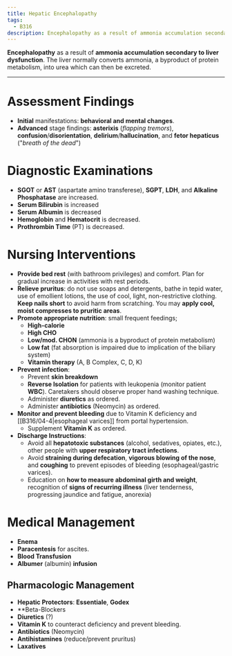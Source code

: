```yaml
---
title: Hepatic Encephalopathy
tags:
  - B316
description: Encephalopathy as a result of ammonia accumulation secondary to liver dysfunction. The liver normally converts ammonia, a byproduct of protein metabolism, into urea which can then be excreted.
---
```

**Encephalopathy** as a result of **ammonia accumulation secondary to liver dysfunction**. The liver normally converts ammonia, a byproduct of protein metabolism, into urea which can then be excreted.
___
# Assessment Findings
- **Initial** manifestations: **behavioral and mental changes**.
- **Advanced** stage findings: **asterixis** (*flapping tremors*), **confusion**/**disorientation**, **delirium**/**hallucination**, and **fetor hepaticus** ("*breath of the dead*")
# Diagnostic Examinations
- **SGOT** or **AST** (aspartate amino transferese), **SGPT**, **LDH**, and **Alkaline Phosphatase** are increased.
- **Serum Bilirubin** is increased
- **Serum Albumin** is decreased
- **Hemoglobin** and **Hematocrit** is decreased.
- **Prothrombin Time** (PT) is decreased.
# Nursing Interventions
- **Provide bed rest** (with bathroom privileges) and comfort. Plan for gradual increase in activities with rest periods.
- **Relieve pruritus**: do not use soaps and detergents, bathe in tepid water, use of emollient lotions, the use of cool, light, non-restrictive clothing. **Keep nails short** to avoid harm from scratching. You may **apply cool, moist compresses to pruritic areas**.
- **Promote appropriate nutrition**: small frequent feedings;
	- **High-calorie**
	- **High CHO**
	- **Low/mod. CHON** (ammonia is a byproduct of protein metabolism)
	- **Low fat** (fat absorption is impaired due to implication of the biliary system)
	- **Vitamin therapy** (A, B Complex, C, D, K)
- **Prevent infection**:
	- Prevent **skin breakdown**
	- **Reverse Isolation** for patients with leukopenia (monitor patient **WBC**). Caretakers should observe proper hand washing technique.
	- Administer **diuretics** as ordered.
	- Administer **antibiotics** (Neomycin) as ordered.
- **Monitor and prevent bleeding** due to Vitamin K deficiency and [[B316/04-4|esophageal varices]] from portal hypertension.
	- Supplement **Vitamin K** as ordered.
- **Discharge Instructions**:
	- Avoid all **hepatotoxic substances** (alcohol, sedatives, opiates, etc.), other people with **upper respiratory tract infections**.
	- Avoid **straining during defecation**, **vigorous blowing of the nose**, and **coughing** to prevent episodes of bleeding (esophageal/gastric varices).
	- Education on **how to measure abdominal girth and weight**, recognition of **signs of recurring illness** (liver tenderness, progressing jaundice and fatigue, anorexia)
# Medical Management
- **Enema**
- **Paracentesis** for ascites.
- **Blood Transfusion**
- **Albumer** (albumin) **infusion**
## Pharmacologic Management
- **Hepatic Protectors**: **Essentiale**, **Godex**
- **Beta-Blockers
- **Diuretics** (?)
- **Vitamin K** to counteract deficiency and prevent bleeding.
- **Antibiotics** (Neomycin)
- **Antihistamines** (reduce/prevent pruritus)
- **Laxatives**